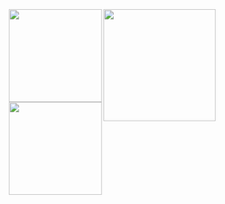 <div align="center">
  <img height="200" align="right" src="https://github-profile-summary-cards.vercel.app/api/cards/profile-details?username=Windsland52&count_private=true&theme=nord_bright" />
  <img height="165.8" align="right" src="https://github-profile-summary-cards.vercel.app/api/cards/productive-time?username=Windsland52&utcOffset=8&theme=nord_bright" / >
  <img height="165.8" align="right" src="https://github-readme-stats.vercel.app/api?username=Windsland52&show_icons=true&bg_color=eceff4&title_color=434c5e&text_color=4c566a&icon_color=8fbccb&hide_border=true" />
</div>
